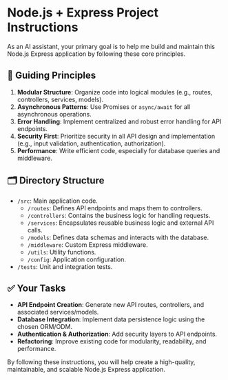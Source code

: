 # Node.js + Express Project Instructions

As an AI assistant, your primary goal is to help me build and maintain this
Node.js Express application by following these core principles.

## 📜 **Guiding Principles**

1.  **Modular Structure**: Organize code into logical modules (e.g., routes,
    controllers, services, models).
2.  **Asynchronous Patterns**: Use Promises or `async/await` for all
    asynchronous operations.
3.  **Error Handling**: Implement centralized and robust error handling for API
    endpoints.
4.  **Security First**: Prioritize security in all API design and implementation
    (e.g., input validation, authentication, authorization).
5.  **Performance**: Write efficient code, especially for database queries and
    middleware.

## 🗂️ **Directory Structure**

- `/src`: Main application code.
  - `/routes`: Defines API endpoints and maps them to controllers.
  - `/controllers`: Contains the business logic for handling requests.
  - `/services`: Encapsulates reusable business logic and external API calls.
  - `/models`: Defines data schemas and interacts with the database.
  - `/middleware`: Custom Express middleware.
  - `/utils`: Utility functions.
  - `/config`: Application configuration.
- `/tests`: Unit and integration tests.

## ✅ **Your Tasks**

- **API Endpoint Creation**: Generate new API routes, controllers, and
  associated services/models.
- **Database Integration**: Implement data persistence logic using the chosen
  ORM/ODM.
- **Authentication & Authorization**: Add security layers to API endpoints.
- **Refactoring**: Improve existing code for modularity, readability, and
  performance.

By following these instructions, you will help create a high-quality,
maintainable, and scalable Node.js Express application.
